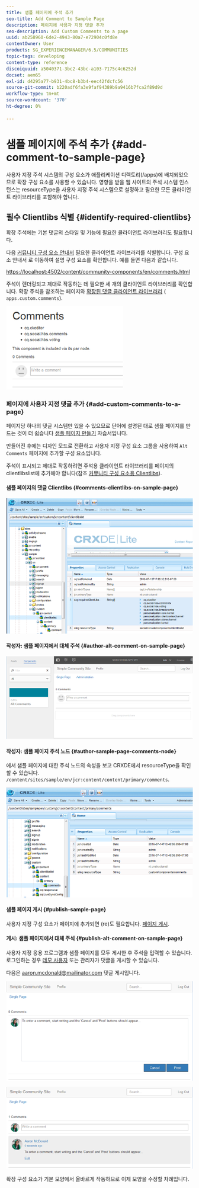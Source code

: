 ```yaml
---
title: 샘플 페이지에 주석 추가
seo-title: Add Comment to Sample Page
description: 페이지에 사용자 지정 댓글 추가
seo-description: Add Custom Comments to a page
uuid: ab258960-6de2-4943-80a7-e72904c0fd8e
contentOwner: User
products: SG_EXPERIENCEMANAGER/6.5/COMMUNITIES
topic-tags: developing
content-type: reference
discoiquuid: a5040371-3bc2-43bc-a103-7175c4c6252d
docset: aem65
exl-id: d4295a77-b931-4bc8-b3b4-eec42fdcfc56
source-git-commit: b220adf6fa3e9faf94389b9a9416b7fca2f89d9d
workflow-type: tm+mt
source-wordcount: '370'
ht-degree: 0%

---
```


# 샘플 페이지에 주석 추가  {#add-comment-to-sample-page}

사용자 지정 주석 시스템의 구성 요소가 애플리케이션 디렉토리(/apps)에 배치되었으므로 확장 구성 요소를 사용할 수 있습니다. 영향을 받을 웹 사이트의 주석 시스템 인스턴스는 resourceType을 사용자 지정 주석 시스템으로 설정하고 필요한 모든 클라이언트 라이브러리를 포함해야 합니다.

## 필수 Clientlibs 식별 {#identify-required-clientlibs}

확장 주석에는 기본 댓글의 스타일 및 기능에 필요한 클라이언트 라이브러리도 필요합니다.

다음 [커뮤니티 구성 요소 안내서](/help/communities/components-guide.md) 필요한 클라이언트 라이브러리를 식별합니다. 구성 요소 안내서 로 이동하여 설명 구성 요소를 확인합니다. 예를 들면 다음과 같습니다.

[https://localhost:4502/content/community-components/en/comments.html](https://localhost:4502/content/community-components/en/comments.html)

주석이 렌더링되고 제대로 작동하는 데 필요한 세 개의 클라이언트 라이브러리를 확인합니다. 확장 주석을 참조하는 페이지와 [확장된 댓글 클라이언트 라이브러리](/help/communities/extend-create-components.md#create-a-client-library-folder) ( `apps.custom.comments`).

![comments-component1](assets/comments-component1.png)

### 페이지에 사용자 지정 댓글 추가 {#add-custom-comments-to-a-page}

페이지당 하나의 댓글 시스템만 있을 수 있으므로 단어에 설명된 대로 샘플 페이지를 만드는 것이 더 쉽습니다 [샘플 페이지 만들기](/help/communities/create-sample-page.md) 자습서입니다.

만들어진 후에는 디자인 모드로 전환하고 사용자 지정 구성 요소 그룹을 사용하여 `Alt Comments` 페이지에 추가할 구성 요소입니다.

주석이 표시되고 제대로 작동하려면 주석용 클라이언트 라이브러리를 페이지의 clientlibslist에 추가해야 합니다(참조 [커뮤니티 구성 요소용 Clientlibs](/help/communities/clientlibs.md)).

#### 샘플 페이지의 댓글 Clientlibs {#comments-clientlibs-on-sample-page}

![comments-clientlibs-crxde](assets/comments-clientlibs-crxde.png)

#### 작성자: 샘플 페이지에서 대체 주석 {#author-alt-comment-on-sample-page}

![alt-comment](assets/alt-comment.png)

#### 작성자: 샘플 페이지 주석 노드 {#author-sample-page-comments-node}

에서 샘플 페이지에 대한 주석 노드의 속성을 보고 CRXDE에서 resourceType을 확인할 수 있습니다. `/content/sites/sample/en/jcr:content/content/primary/comments`.

![verify-comment-crxde](assets/verify-comment-crxde.png)

#### 샘플 페이지 게시 {#publish-sample-page}

사용자 지정 구성 요소가 페이지에 추가되면 (re)도 필요합니다. [페이지 게시](/help/communities/sites-console.md#publishing-the-site).

#### 게시: 샘플 페이지에서 대체 주석 {#publish-alt-comment-on-sample-page}

사용자 지정 응용 프로그램과 샘플 페이지를 모두 게시한 후 주석을 입력할 수 있습니다. 로그인하는 경우 [데모 사용자](/help/communities/tutorials.md#demo-users) 또는 관리자가 댓글을 게시할 수 있습니다.

다음은 aaron.mcdonald@mailinator.com 댓글 게시입니다.

![publish-alt-comment](assets/publish-alt-comment.png)

![publish-alt-comment1](assets/publish-alt-comment1.png)

확장 구성 요소가 기본 모양에서 올바르게 작동하므로 이제 모양을 수정할 차례입니다.
